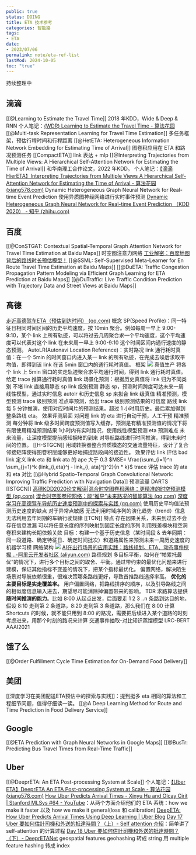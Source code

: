 ```yaml
---
public: true
status: DOING
title: ETA 技术参考
categories: 智能路
tags:
- ETA
date:
- 2023/07/06
permalink: note/eta-ref-list
lastMod: 2024-10-05
toc: "true"
---
```


持续整理中
<!--more-->
## 滴滴
[[@Learning to Estimate the Travel Time]] 2018 年KDD，Wide & Deep & RNN
个人笔记：[(WDR) Learning to Estimate the Travel Time - 算法花园](https://blog.xiang578.com/post/wdr.html)
[[@Multi-task Representation Learning for Travel Time Estimation]] 多任务框架，预估行程时间和行程距离
[[@HetETA: Heterogeneous Information Network Embedding for Estimating Time of Arrival]] 图卷积应用在 ETA 和路况预测任务
[[CompactETA]] link 表达 + mlp
[[@Interpreting Trajectories from Multiple Views: A Hierarchical Self-Attention Network for Estimating the Time of Arrival]] 和华南理工合作论文，2022 年KDD。
个人笔记：[【滴滴 HierETA】Interpreting Trajectories from Multiple Views A Hierarchical Self-Attention Network for Estimating the Time of Arrival - 算法花园 (xiang578.com)](https://blog.xiang578.com/post/hiereta.html)
Dynamic Heterogeneous Graph Neural Network for Real-time Event Prediction 使用异质图神经网络进行实时事件预测
[Dynamic Heterogeneous Graph Neural Network for Real-time Event Prediction （KDD 2020） - 知乎 (zhihu.com)](https://zhuanlan.zhihu.com/p/581994896)
## 百度
[[@ConSTGAT: Contextual Spatial-Temporal Graph Attention Network for Travel Time Estimation at Baidu Maps]] 时空图注意力网络
[工业解密：百度地图背后的路线时长预估模型！](https://mp.weixin.qq.com/s/ZqQN7Qep-6sNbNCAx0UE6A)
[[@SSML: Self-Supervised Meta-Learner for En Route Travel Time Estimation at Baidu Maps]]
[[@DuETA: Traffic Congestion Propagation Pattern Modeling via Efficient Graph Learning for ETA Prediction at Baidu Maps]]
[[@DuTraffic: Live Traffic Condition Prediction with Trajectory Data and Street Views at Baidu Maps]]
## 高德
[走近高德驾车ETA（预估到达时间） (qq.com)](https://mp.weixin.qq.com/s/laoI9y8cRRZpbferCM7cBg)
概念
SP(Speed Profile)：同一特征日相同时间区间的历史平均速度，按 10min 聚合。例如每周一早上 9:00-9:10，某个 link 上所有轨迹，可以将过去几周聚合求一个平均速度，这个平均速度可以代表对这个 link 在未来周一早上 9:00-9:10 这个时间区间内通行速度的静态预测。
AutoLR(Autonavi Location Reference)：实时路况
link 通行耗时真值：在一个 5min 的时间窗口内进入某一 link 的所有轨迹，在完成去噪后求取平均值，即得到该 link 在该 5min 窗口内的通行耗时真值。
框架
![](https://media.xiang578.com/202307062006132-gaode-eta.png)
真值生产
将各个 link 上 5min 窗口的实走轨迹聚合求平均通行时间，得到 link 通行耗时真值。
给定 trace 推算通行耗时真值
link 场景化预测：根据历史真值将 link 归为不同类别
不堵 link 直接用静态 sp
link 级别预测
静态 sp，预测时间跨度可达未来一周
线性模型，通过实时信息 autolr 和历史信息 sp 来拟合 link 级真值
精准预测，模型预测
trace 级别预测
准点率预测，给出 trace 级别预测结果的可信度
路线 link 每 5 分钟推演，使用对应时间片的预测结果。超过 1 小时用历史。最后累加得到整条路线 eta。
效果评测层面
对问题 link 的 eta 进行自动干预，人工干预
精准预测
每分钟将 link 级多时间跨度预测值写入缓存，预测是有精准预测值的情况下将有限使用精准预测结果
1小时内有实时路况，使用线性模型预测
eta 预测难点
未来流量，让深度模型提前感知拥堵的到来
对导航路线进行时间推演，得到未来时间的位置。
[[H-STGCN]] 用域转换器整合异质模态的交通流量特征，设计了复合邻接矩阵使得图卷积层能够更好地捕捉路段间的接近性。
效果评估
link 评估
bad link 定义 link eta 和 link ata 的 ape 大于 0.3
$MSE= \frac{\sum_{i=1}^n \sum_{j=1}^k (link_{i,eta}^j - link_{i, ata}^j)^2}{n * k}$
trace 评估
trace 的 ata 和 eta 对比
[[@Hybrid Spatio-Temporal Graph Convolutional Network: Improving Traffic Prediction with Navigation Data]]
预测流量
DARTS
[[STGCN]]
[高德KDD2020论文解读|混合时空图卷积网络：更精准的时空预测模型 (qq.com)](https://mp.weixin.qq.com/s?__biz=Mzg4MzIwMDM5Ng==&mid=2247485057&idx=1&sn=f5f5dccaf41a00c76d62118bf8a42aa7&chksm=cf4a5e62f83dd774ec9a4ef4fc442c8266b587579ed01171a57b6b3bedcbcc3047edc4134a8f&scene=21#wechat_redirect)
[混合时空图卷积网络：能“推导”未来路况的智能算法 (qq.com)](https://mp.weixin.qq.com/s/0fV21yi9Og0dxsKIJ0o0Xw)
[深度学习在高德驾车导航历史速度预测中的探索与实践 (qq.com)](https://mp.weixin.qq.com/s/DXMyXfuUtUGcgB33Jvn8YQ)
使用历史平均值法预测历史速度的缺点
对于异常点敏感
无法利用时域序列的演化趋势（trend）信息
无法利用去年同期的车辆行驶规律
[[TCN]] 特点
存在因果关系，未来到过去不会存在信息泄漏
可以将任意长度的序列映射到固定长度的序列
利用残差模块和空洞卷积来建构长期依赖关欻
目标：构建一个基于历史信息（某时间段
& 去年同期：同一段道路、确定特征日、确定时间批次）和道路属性来预测未来一周历史速度的机器学习模
网络架构
![](https://media.xiang578.com/202307102238274.png)
[AI在出行场景的应用实践：路线规划、ETA、动态事件挖掘…-阿里云开发者社区 (aliyun.com)](https://developer.aliyun.com/article/782454)
路径规划
多目标平衡，如何在“帕累托最优”的情况下，进行多个目标之间的取舍、平衡。通过带约束的最优化问题来进行建模，保证其他指标不变差的情况下，把某个指标最优化。
偏置网络，解决陌生场景对导航依赖很重，很难决策哪条路线更好，导致首推路线选择率高。
**优化的主要目标是实走覆盖率。**
用户偏置网络，把路线排序的顺序，以及引导路线之间的相似度信息输入进去，期望尽可能消除掉偏置带来的影响。
TDR 求路算法提供**随时间推演的能力**。比如 8:00 从起点出发，后面要走 1 2 3 ..n 条路到达目的地，假设 8:10 走到第 2 条道路，8:20 走到第 3 条道路，那么我们在 8:00 计算 Shortcuts 的时候，就不能只用到 8:00 的路况，需要把后续进入某个道路的时刻考虑进来，用那个时刻的路况来计算
交通事件抽取-对比知识蒸馏模型 LRC-BERT AAAI2021
## 饿了么
[[@Order Fulfillment Cycle Time Estimation for On-Demand Food Delivery]]
## 美团
[[深度学习在美团配送ETA预估中的探索与实践]]：提到挺多 eta 相同的算法和工程细节问题，值得仔细读一读。
[[@A Deep Learning Method for Route and Time Prediction in Food Delivery Service]]
## Google
[[@ETA Prediction with Graph Neural Networks in Google Maps]]
[[@BusTr: Predicting Bus Travel Times from Real-Time Traffic]]
## Uber
[[@DeeprETA: An ETA Post-processing System at Scale]]
个人笔记：[【Uber ETA】DeeprETA An ETA Post-processing System at Scale - 算法花园 (xiang578.com)](https://blog.xiang578.com/post/deepreta.html)
[How Uber Predicts Arrival Times - Xinyu Hu and Olcay Cirit | Stanford MLSys #64 - YouTube](https://www.youtube.com/watch?v=CJTitzj0qBo)：从两个方面介绍他们的 ETA 系统：how we make it faster 以及 how we make it general(loss 和 calibration)
[DeepETA: How Uber Predicts Arrival Times Using Deep Learning | Uber Blog](https://www.uber.com/en-JP/blog/deepeta-how-uber-predicts-arrival-times/)
[Day 17 Uber 要如何估計司機和外送的抵達時間？（上）- Self attention 介紹](https://ithelp.ithome.com.tw/articles/10302600)：简单讲了 self-attention 的计算过程
[Day 18 Uber 要如何估計司機和外送的抵達時間？（下）- DeeprETANet](https://ithelp.ithome.com.tw/articles/10303293)
geospatial features
geohashing 转成 string
用 multiple feature hashing 转成 index